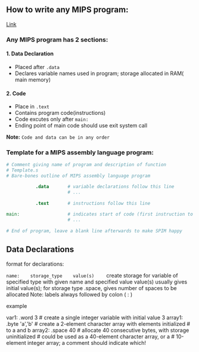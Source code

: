 ## How to write any MIPS program:

[Link](https://minnie.tuhs.org/CompArch/Resources/mips_quick_tutorial.html)

### Any MIPS program has 2 sections:
#### 1. Data Declaration
  - Placed after ```.data```
  - Declares variable names used in program; storage allocated in RAM( main memory)

#### 2. Code
- Place in ```.text```
- Contains program code(instructions)
- Code excutes only after ```main:```
- Ending point of main code should use exit system call

**Note:** ```Code and data can be in any order```

### Template for a MIPS assembly language program:

```MIPS
# Comment giving name of program and description of function
# Template.s
# Bare-bones outline of MIPS assembly language program

           .data       # variable declarations follow this line
                       # ...
														
           .text       # instructions follow this line	
																	
main:                  # indicates start of code (first instruction to execute)
                       # ...
									
# End of program, leave a blank line afterwards to make SPIM happy

```

## Data Declarations
format for declarations:

```name:	storage_type	value(s)	```
create storage for variable of specified type with given name and specified value
value(s) usually gives initial value(s); for storage type .space, gives number of spaces to be allocated
Note: labels always followed by colon ( : )

example
	
var1:		.word	3	# create a single integer variable with initial value 3
array1:		.byte	'a','b'	# create a 2-element character array with elements initialized
				#   to  a  and  b
array2:		.space	40	# allocate 40 consecutive bytes, with storage uninitialized
				#   could be used as a 40-element character array, or a
				#   10-element integer array; a comment should indicate which!	
